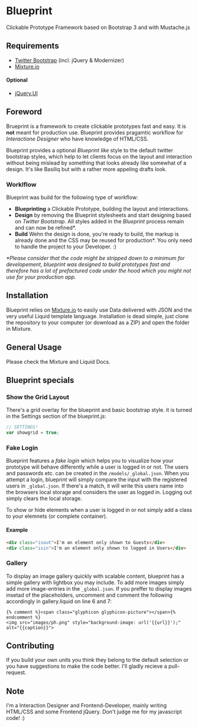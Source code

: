 # Blueprint

Clickable Prototype Framework based on Bootstrap 3 and with Mustache.js

## Requirements
* [Twitter Bootstrap][1] (incl. jQuery & Modernizer)
* [Mixture.io][2]

#### Optional
* [jQuery.UI][3]

## Foreword
Brueprint is a framework to create clickable prototypes fast and easy. It is **not** meant for production use. Blueprint provides pragamtic workflow for _Interactione Designer_ who have knowledge of HTML/CSS.

Blueprint provides a optional _Blueprint like_ style to the default twitter bootstrap styles, which help to let clients focus on the layout and interaction without being mislead by something that looks already like somewhat of a design. It's like Basiliq but with a rather more appeling drafts look.

### Worklflow
Blueprint was build for the following type of workflow:

* **Blueprinting** a Clickable Prototype, building the layout and interactions.
* **Design** by removing the Blueprint stylesheets and start designing based on _Twitter Bootstrap_. All styles added in the _Blueprint_ process remain and can now be refined*.
* **Build** Wehn the design is done, you're ready to build, the markup is already done and the CSS may be reused for production*. You only need to handle the project to your Developer. :)

_*Please consider that the code might be stripped down to a minimum for developement, blueprint was designed to build prototypes fast and therefore has a lot of prefactured code under the hood which you might not use for your production app._

## Installation
Blueprint relies on [Mixture.io][2] to easily use Data delivered with JSON and the very useful Liquid template language.
Installation is dead simple, just clone the repository to your computer (or download as a ZIP) and open the folder in Mixture.


## General Usage
Please check the Mixture and Liquid Docs. 

## Blueprint specials

### Show the Grid Layout
There's a grid overlay for the blueprint and basic bootstrap style. it is turned in the Settings section of the blueprint.js:

```javascript
// SETTINGS!
var showgrid = true;
```

### Fake Login
Blueprint features a _fake login_ which helps you to visualize how your prototype will behave differently while a user is logged in or not. The users and passwords etc. can be created in the ```/models/_global.json```. When you attempt a login, blueprint will simply compare the input with the registered users in ```_global.json```. If there's a match, it will write this users name into the browsers local storage and considers the user as logged in. Logging out simply clears the local storage.

To show or hide elements when a user is logged in or not simply add a class to your elemnets (or complete container).

#### Example

```HTML
<div class="isout">I'm an element only shown to Guests</div>
<div class="isin">I'm an element only shown to logged in Users</div>
```

### Gallery
To display an image gallery quickly with scalable content, blueprint has a simple gallery with lightbox you may include. To add more images simply add more image-entries in the ```_global.json```. If you preffer to display images insetad of the placeholders, uncomment and comment the following accordingly in gallery.liquid on line 6 and 7:

```liquid
{% comment %}<span class="glyphicon glyphicon-picture"></span>{% endcomment %}
<img src="images/ph.png" style="background-image: url('{{url}}');" alt="{{caption}}">
```


## Contributing
If you build your own units you think they belong to the default selection or you have suggestions to make the code better. I'll gladly recieve a pull-request.

## Note
I'm a Interaction Designer and Frontend-Developer, mainly writing HTML/CSS and some Frontend jQuery. Don't judge me for my javascript code! :)




[1]: http://getbootstrap.com/
[2]: http://mixture.io/
[3]: https://jqueryui.com/
[4]: http://yeoman.io 
